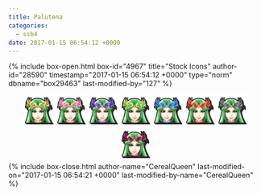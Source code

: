 ```yaml
---
title: Palutena
categories:
  - ssb4
date: 2017-01-15 06:54:12 +0000
---
```

{% include box-open.html box-id="4967" title="Stock Icons" author-id="28590" timestamp="2017-01-15 06:54:12 +0000" type="norm" dbname="box29463" last-modified-by="127" %}
<center><img src="Stock_1.png" /><img src="Stock_2.png" /><img src="Stock_3.png" /><img src="Stock_4.png" /><img src="Stock_5.png" /><img src="Stock_6.png" /><img src="Stock_7.png" /><img src="Stock_8.png" /></center>
{% include box-close.html author-name="CerealQueen" last-modified-on="2017-01-15 06:54:21 +0000" last-modified-by-name="CerealQueen" %}
